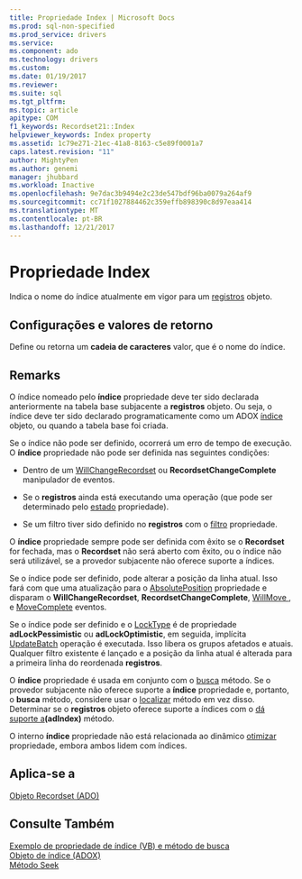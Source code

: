 ```yaml
---
title: Propriedade Index | Microsoft Docs
ms.prod: sql-non-specified
ms.prod_service: drivers
ms.service: 
ms.component: ado
ms.technology: drivers
ms.custom: 
ms.date: 01/19/2017
ms.reviewer: 
ms.suite: sql
ms.tgt_pltfrm: 
ms.topic: article
apitype: COM
f1_keywords: Recordset21::Index
helpviewer_keywords: Index property
ms.assetid: 1c79e271-21ec-41a8-8163-c5e89f0001a7
caps.latest.revision: "11"
author: MightyPen
ms.author: genemi
manager: jhubbard
ms.workload: Inactive
ms.openlocfilehash: 9e7dac3b9494e2c23de547bdf96ba0079a264af9
ms.sourcegitcommit: cc71f1027884462c359effb898390c8d97eaa414
ms.translationtype: MT
ms.contentlocale: pt-BR
ms.lasthandoff: 12/21/2017
---
```

# <a name="index-property"></a>Propriedade Index
Indica o nome do índice atualmente em vigor para um [registros](../../../ado/reference/ado-api/recordset-object-ado.md) objeto.  
  
## <a name="settings-and-return-values"></a>Configurações e valores de retorno  
 Define ou retorna um **cadeia de caracteres** valor, que é o nome do índice.  
  
## <a name="remarks"></a>Remarks  
 O índice nomeado pelo **índice** propriedade deve ter sido declarada anteriormente na tabela base subjacente a **registros** objeto. Ou seja, o índice deve ter sido declarado programaticamente como um ADOX [índice](../../../ado/reference/adox-api/index-object-adox.md) objeto, ou quando a tabela base foi criada.  
  
 Se o índice não pode ser definido, ocorrerá um erro de tempo de execução. O **índice** propriedade não pode ser definida nas seguintes condições:  
  
-   Dentro de um [WillChangeRecordset](../../../ado/reference/ado-api/willchangerecordset-and-recordsetchangecomplete-events-ado.md) ou **RecordsetChangeComplete** manipulador de eventos.  
  
-   Se o **registros** ainda está executando uma operação (que pode ser determinado pelo [estado](../../../ado/reference/ado-api/state-property-ado.md) propriedade).  
  
-   Se um filtro tiver sido definido no **registros** com o [filtro](../../../ado/reference/ado-api/filter-property.md) propriedade.  
  
 O **índice** propriedade sempre pode ser definida com êxito se o **Recordset** for fechada, mas o **Recordset** não será aberto com êxito, ou o índice não será utilizável, se a provedor subjacente não oferece suporte a índices.  
  
 Se o índice pode ser definido, pode alterar a posição da linha atual. Isso fará com que uma atualização para o [AbsolutePosition](../../../ado/reference/ado-api/absoluteposition-property-ado.md) propriedade e disparam o **WillChangeRecordset**, **RecordsetChangeComplete**, [WillMove ](../../../ado/reference/ado-api/willmove-and-movecomplete-events-ado.md), e [MoveComplete](../../../ado/reference/ado-api/willmove-and-movecomplete-events-ado.md) eventos.  
  
 Se o índice pode ser definido e o [LockType](../../../ado/reference/ado-api/locktype-property-ado.md) é de propriedade **adLockPessimistic** ou **adLockOptimistic**, em seguida, implícita [UpdateBatch](../../../ado/reference/ado-api/updatebatch-method.md) operação é executada. Isso libera os grupos afetados e atuais. Qualquer filtro existente é lançado e a posição da linha atual é alterada para a primeira linha do reordenada **registros**.  
  
 O **índice** propriedade é usada em conjunto com o [busca](../../../ado/reference/ado-api/seek-method.md) método. Se o provedor subjacente não oferece suporte a **índice** propriedade e, portanto, o **busca** método, considere usar o [localizar](../../../ado/reference/ado-api/find-method-ado.md) método em vez disso. Determinar se o **registros** objeto oferece suporte a índices com o [dá suporte a](../../../ado/reference/ado-api/supports-method.md)**(adIndex)** método.  
  
 O interno **índice** propriedade não está relacionada ao dinâmico [otimizar](../../../ado/reference/ado-api/optimize-property-dynamic-ado.md) propriedade, embora ambos lidem com índices.  
  
## <a name="applies-to"></a>Aplica-se a  
 [Objeto Recordset (ADO)](../../../ado/reference/ado-api/recordset-object-ado.md)  
  
## <a name="see-also"></a>Consulte Também  
 [Exemplo de propriedade de índice (VB) e método de busca](../../../ado/reference/ado-api/seek-method-and-index-property-example-vb.md)   
 [Objeto de índice (ADOX)](../../../ado/reference/adox-api/index-object-adox.md)   
 [Método Seek](../../../ado/reference/ado-api/seek-method.md)
